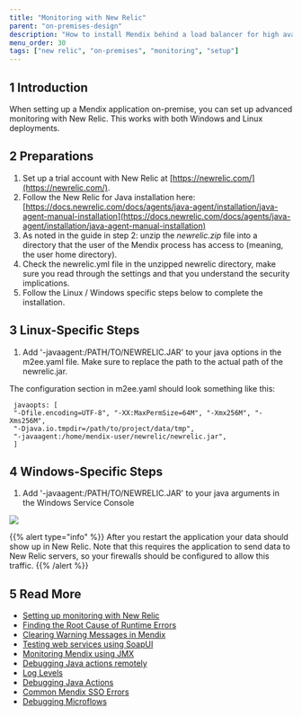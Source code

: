 ```yaml
---
title: "Monitoring with New Relic"
parent: "on-premises-design"
description: "How to install Mendix behind a load balancer for high availability"
menu_order: 30
tags: ["new relic", "on-premises", "monitoring", "setup"]
---
```


## 1 Introduction

When setting up a Mendix application on-premise, you can set up advanced monitoring with New Relic. This works with both Windows and Linux deployments.

## 2 Preparations

1. Set up a trial account with New Relic at [https://newrelic.com/](https://newrelic.com/).
2.  Follow the New Relic for Java installation here: [https://docs.newrelic.com/docs/agents/java-agent/installation/java-agent-manual-installation](https://docs.newrelic.com/docs/agents/java-agent/installation/java-agent-manual-installation)
3. As noted in the guide in step 2: unzip the *newrelic.zip* file into a directory that the user of the Mendix process has access to (meaning, the user home directory).
4. Check the newrelic.yml file in the unzipped newrelic directory, make sure you read through the settings and that you understand the security implications.
5. Follow the Linux / Windows specific steps below to complete the installation.

## 3 Linux-Specific Steps

1.  Add '-javaagent:/PATH/TO/NEWRELIC.JAR' to your java options in the m2ee.yaml file. Make sure to replace the path to the actual path of the newrelic.jar.

The configuration section in m2ee.yaml should look something like this:

```
 javaopts: [
 "-Dfile.encoding=UTF-8", "-XX:MaxPermSize=64M", "-Xmx256M", "-Xms256M",
 "-Djava.io.tmpdir=/path/to/project/data/tmp",
 "-javaagent:/home/mendix-user/newrelic/newrelic.jar",
 ]
```

## 4 Windows-Specific Steps

1.  Add  '-javaagent:/PATH/TO/NEWRELIC.JAR' to your java arguments in the Windows Service Console

![](attachments/setting-up-monitoring-with-new-relic/18580677.png)

{{% alert type="info" %}}
After you restart the application your data should show up in New Relic. Note that this requires the application to send data to New Relic servers, so your firewalls should be configured to allow this traffic.
{{% /alert %}}

## 5 Read More

*   [Setting up monitoring with New Relic](setting-up-monitoring-with-new-relic)
*   [Finding the Root Cause of Runtime Errors](/howto/monitoring-troubleshooting/finding-the-root-cause-of-runtime-errors)
*   [Clearing Warning Messages in Mendix](/howto/monitoring-troubleshooting/clear-warning-messages)
*   [Testing web services using SoapUI](/howto/testing/testing-web-services-using-soapui)
*   [Monitoring Mendix using JMX](/howto/monitoring-troubleshooting/monitoring-mendix-using-jmx)
*   [Debugging Java actions remotely](/howto/monitoring-troubleshooting/debug-java-actions-remotely)
*   [Log Levels](/howto/monitoring-troubleshooting/log-levels)
*   [Debugging Java Actions](/howto/monitoring-troubleshooting/debug-java-actions)
*   [Common Mendix SSO Errors](/howto/monitoring-troubleshooting/handle-common-mendix-sso-errors)
*   [Debugging Microflows](/howto/monitoring-troubleshooting/debug-microflows)
